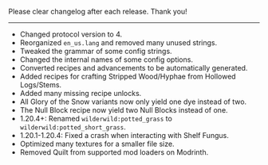 Please clear changelog after each release.
Thank you!

-----------------
- Changed protocol version to 4.
- Reorganized `en_us.lang` and removed many unused strings.
- Tweaked the grammar of some config strings.
- Changed the internal names of some config options.
- Converted recipes and advancements to be automatically generated.
- Added recipes for crafting Stripped Wood/Hyphae from Hollowed Logs/Stems.
- Added many missing recipe unlocks.
- All Glory of the Snow variants now only yield one dye instead of two.
- The Null Block recipe now yield two Null Blocks instead of one.
- 1.20.4+: Renamed `wilderwild:potted_grass` to `wilderwild:potted_short_grass`.
- 1.20.1-1.20.4: Fixed a crash when interacting with Shelf Fungus.
- Optimized many textures for a smaller file size.
- Removed Quilt from supported mod loaders on Modrinth.
